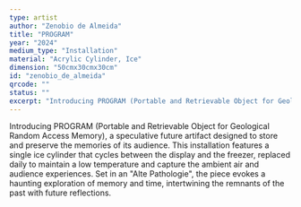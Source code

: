 ```yaml
---
type: artist
author: "Zenobio de Almeida"
title: "PROGRAM"
year: "2024"
medium_type: "Installation"
material: "Acrylic Cylinder, Ice"
dimension: "50cmx30cmx30cm"
id: "zenobio_de_almeida"
qrcode: ""
status: ""
excerpt: "Introducing PROGRAM (Portable and Retrievable Object for Geological Random Access Memory), a speculative future artifact designed to store and preserve the memories of its audience. This installation features a single ice cylinder that cycles between the display and the freezer, replaced daily to maintain a low temperature and capture the ambient air and audience experiences. Set in an 'Alte Pathologie', the piece evokes a haunting exploration of memory and time, intertwining the remnants of the past with future reflections."
---
```

Introducing PROGRAM (Portable and Retrievable Object for Geological Random Access Memory), a speculative future artifact designed to store and preserve the memories of its audience. This installation features a single ice cylinder that cycles between the display and the freezer, replaced daily to maintain a low temperature and capture the ambient air and audience experiences. Set in an "Alte Pathologie", the piece evokes a haunting exploration of memory and time, intertwining the remnants of the past with future reflections.
